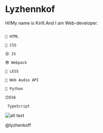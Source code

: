 # Lyzhennkof

Hi!My name is Kirill.And I am Web-developer.



```

🤪 HTML

🤩 CSS

😍 JS

😎 Webpack 

🧐 LESS

🤯 Web Audio API

🐍 Python 

🙃ES6

 TypeScript

```



![alt text](https://wmpics.pics/di-R7HI.gif)



@lyzhenkoff

